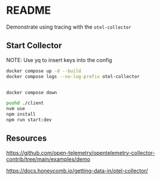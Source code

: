 # README

Demonstrate using tracing with the `otel-collector`  

## Start Collector

NOTE: Use yq to insert keys into the config

```sh
docker compose up -d --build  
docker compose logs --no-log-prefix otel-collector           


docker compose down              

pushd ./client  
nvm use       
npm install   
npm run start:dev               
```



## Resources

https://github.com/open-telemetry/opentelemetry-collector-contrib/tree/main/examples/demo

https://docs.honeycomb.io/getting-data-in/otel-collector/